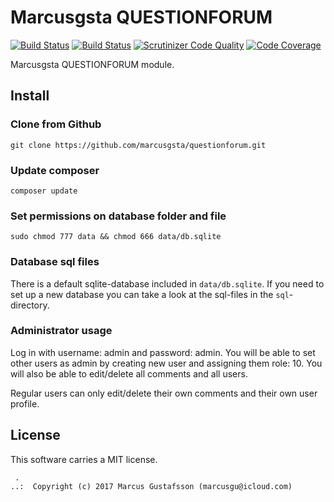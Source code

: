 Marcusgsta QUESTIONFORUM
==================================

<!-- [![Latest Stable Version](https://poser.pugx.org/marcusgsta/questionforum/v/stable)](https://packagist.org/packages/marcusgsta/questionforum) -->
<!-- [![Join the chat at https://gitter.im/marcusgsta/questionforum](https://badges.gitter.im/Join%20Chat.svg)](https://gitter.im/marcusgsta/questionforum?utm_source=badge&utm_medium=badge&utm_campaign=pr-badge&utm_content=badge) -->
[![Build Status](https://travis-ci.org/marcusgsta/questionforum.svg?branch=master)](https://travis-ci.org/marcusgsta/questionforum)
[![Build Status](https://scrutinizer-ci.com/g/marcusgsta/questionforum/badges/build.png?b=master)](https://scrutinizer-ci.com/g/marcusgsta/questionforum/build-status/master)
[![Scrutinizer Code Quality](https://scrutinizer-ci.com/g/marcusgsta/questionforum/badges/quality-score.png?b=master)](https://scrutinizer-ci.com/g/marcusgsta/questionforum/?branch=master)
[![Code Coverage](https://scrutinizer-ci.com/g/marcusgsta/questionforum/badges/coverage.png?b=master)](https://scrutinizer-ci.com/g/marcusgsta/questionforum/?branch=master)
<!-- [![SensioLabsInsight](https://insight.sensiolabs.com/projects/efdf126a-3a9b-472a-ac31-0668ba47b59c/mini.png)](https://insight.sensiolabs.com/projects/efdf126a-3a9b-472a-ac31-0668ba47b59c)
[![Maintainability](https://api.codeclimate.com/v1/badges/59bf0d51b17dafc2f59d/maintainability)](https://codeclimate.com/github/marcusgsta/questionforum/maintainability) -->


Marcusgsta QUESTIONFORUM module.




Install
------------------

### Clone from Github

```
git clone https://github.com/marcusgsta/questionforum.git
```

### Update composer

```
composer update
```

### Set permissions on database folder and file

```
sudo chmod 777 data && chmod 666 data/db.sqlite
```



### Database sql files

There is a default sqlite-database included in `data/db.sqlite`. If you need to set up a new database you can take a look at the sql-files in the `sql`-directory.

### Administrator usage
Log in with username: admin and password: admin.
You will be able to set other users as admin by creating new user and assigning them role: 10. You will also be able to edit/delete all comments and all users.

Regular users can only edit/delete their own comments and their own user profile.

License
------------------

This software carries a MIT license.




```
 .  
..:  Copyright (c) 2017 Marcus Gustafsson (marcusgu@icloud.com)
```

